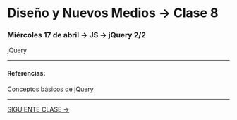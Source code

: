 # Diseño y Nuevos Medios → Clase 8  

### Miércoles 17 de abril → JS → jQuery 2/2

jQuery



- - - - - - 

#### Referencias:

[Conceptos básicos de jQuery](https://www.arkaitzgarro.com/jquery/capitulo-3.html#conceptos-basicos-de-jquery)

- - - - - - - 

[SIGUIENTE CLASE →](https://github.com/profesorfaco/dno037-2019/tree/gh-pages/clase-09)
